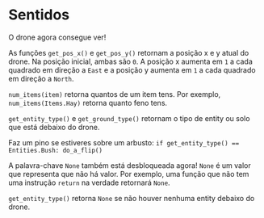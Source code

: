 # Sentidos
O drone agora consegue ver!

As funções `get_pos_x()` e `get_pos_y()` retornam a posição x e y atual do drone. Na posição inicial, ambas são `0`. A posição x aumenta em `1` a cada quadrado em direção a `East` e a posição y aumenta em `1` a cada quadrado em direção a `North`.

`num_items(item)` retorna quantos de um item tens.
Por exemplo, `num_items(Items.Hay)` retorna quanto feno tens.

`get_entity_type()` e `get_ground_type()` retornam o tipo de entity ou solo que está debaixo do drone.

Faz um pino se estiveres sobre um arbusto:
`if get_entity_type() == Entities.Bush:
	do_a_flip()`

A palavra-chave `None` também está desbloqueada agora! `None` é um valor que representa que não há valor.
Por exemplo, uma função que não tem uma instrução `return` na verdade retornará `None`.

`get_entity_type()` retorna `None` se não houver nenhuma entity debaixo do drone.
